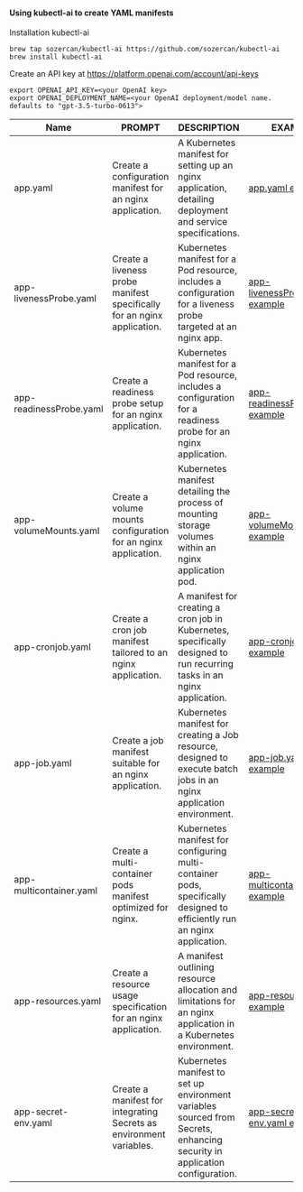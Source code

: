 #### Using kubectl-ai to create YAML manifests

Installation kubectl-ai

```console
brew tap sozercan/kubectl-ai https://github.com/sozercan/kubectl-ai
brew install kubectl-ai
```

Create an API key at https://platform.openai.com/account/api-keys

```console
export OPENAI_API_KEY=<your OpenAI key>
export OPENAI_DEPLOYMENT_NAME=<your OpenAI deployment/model name. defaults to "gpt-3.5-turbo-0613">
```


| Name                      | PROMPT                                                   | DESCRIPTION                                                                                   | EXAMPLE                              |
|---------------------------|----------------------------------------------------------|-----------------------------------------------------------------------------------------------|--------------------------------------|
| app.yaml                  | Create a configuration manifest for an nginx application. | A Kubernetes manifest for setting up an nginx application, detailing deployment and service specifications. | [app.yaml example](/yaml/app.yaml) |
| app-livenessProbe.yaml    | Create a liveness probe manifest specifically for an nginx application. | Kubernetes manifest for a Pod resource, includes a configuration for a liveness probe targeted at an nginx app. | [app-livenessProbe.yaml example](/yaml/app-livenessProbe.yaml) |
| app-readinessProbe.yaml   | Create a readiness probe setup for an nginx application. | Kubernetes manifest for a Pod resource, includes a configuration for a readiness probe for an nginx application. | [app-readinessProbe.yaml example](/yaml/app-readinessProbe.yaml) |
| app-volumeMounts.yaml     | Create a volume mounts configuration for an nginx application. | Kubernetes manifest detailing the process of mounting storage volumes within an nginx application pod. | [app-volumeMounts.yaml example](/yaml/app-volumeMounts.yaml) |
| app-cronjob.yaml          | Create a cron job manifest tailored to an nginx application. | A manifest for creating a cron job in Kubernetes, specifically designed to run recurring tasks in an nginx application. | [app-cronjob.yaml example](/yaml/app-cronjob.yaml) |
| app-job.yaml              | Create a job manifest suitable for an nginx application. | Kubernetes manifest for creating a Job resource, designed to execute batch jobs in an nginx application environment. | [app-job.yaml example](/yaml/app-job.yaml) |
| app-multicontainer.yaml   | Create a multi-container pods manifest optimized for nginx. | Kubernetes manifest for configuring multi-container pods, specifically designed to efficiently run an nginx application. | [app-multicontainer.yaml example](/yaml/app-multicontainer.yaml) |
| app-resources.yaml        | Create a resource usage specification for an nginx application. | A manifest outlining resource allocation and limitations for an nginx application in a Kubernetes environment. | [app-resources.yaml example](/yaml/app-resources.yaml) |
| app-secret-env.yaml       | Create a manifest for integrating Secrets as environment variables. | Kubernetes manifest to set up environment variables sourced from Secrets, enhancing security in application configuration. | [app-secret-env.yaml example](/yaml/app-secret-env.yaml) |
